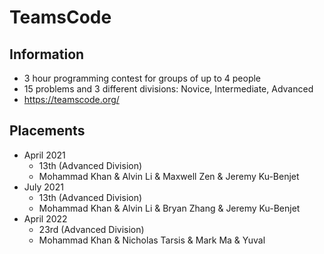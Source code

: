 # TeamsCode
## Information
  - 3 hour programming contest for groups of up to 4 people
  - 15 problems and 3 different divisions: Novice, Intermediate, Advanced
  - https://teamscode.org/
## Placements
  - April 2021
    - 13th (Advanced Division)
    - Mohammad Khan & Alvin Li & Maxwell Zen & Jeremy Ku-Benjet
  - July 2021
    - 13th (Advanced Division)
    - Mohammad Khan & Alvin Li & Bryan Zhang & Jeremy Ku-Benjet
  - April 2022
    - 23rd (Advanced Division)
    - Mohammad Khan & Nicholas Tarsis & Mark Ma & Yuval
